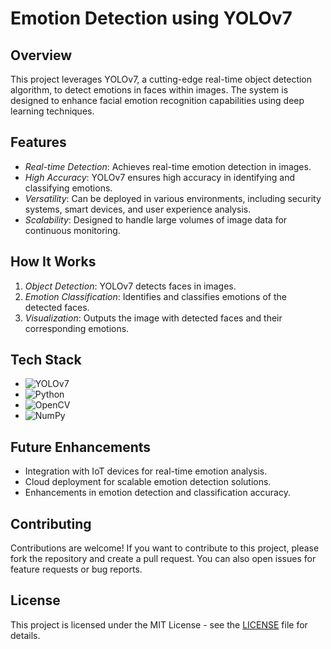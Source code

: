 # Emotion Detection using YOLOv7

## Overview

This project leverages YOLOv7, a cutting-edge real-time object detection algorithm, to detect emotions in faces within images. The system is designed to enhance facial emotion recognition capabilities using deep learning techniques.

## Features

- *Real-time Detection*: Achieves real-time emotion detection in images.
- *High Accuracy*: YOLOv7 ensures high accuracy in identifying and classifying emotions.
- *Versatility*: Can be deployed in various environments, including security systems, smart devices, and user experience analysis.
- *Scalability*: Designed to handle large volumes of image data for continuous monitoring.

## How It Works

1. *Object Detection*: YOLOv7 detects faces in images.
2. *Emotion Classification*: Identifies and classifies emotions of the detected faces.
3. *Visualization*: Outputs the image with detected faces and their corresponding emotions.

## Tech Stack

- ![YOLOv7](https://img.shields.io/badge/YOLOv7-darkgreen?style=for-the-badge)
- ![Python](https://img.shields.io/badge/Python-3776AB?style=for-the-badge&logo=python&logoColor=white)
- ![OpenCV](https://img.shields.io/badge/OpenCV-5C3EE8?style=for-the-badge&logo=opencv&logoColor=white)
- ![NumPy](https://img.shields.io/badge/NumPy-013243?style=for-the-badge&logo=numpy&logoColor=white)


## Future Enhancements

- Integration with IoT devices for real-time emotion analysis.
- Cloud deployment for scalable emotion detection solutions.
- Enhancements in emotion detection and classification accuracy.

## Contributing

Contributions are welcome! If you want to contribute to this project, please fork the repository and create a pull request. You can also open issues for feature requests or bug reports.

## License

This project is licensed under the MIT License - see the [LICENSE](LICENSE) file for details.
